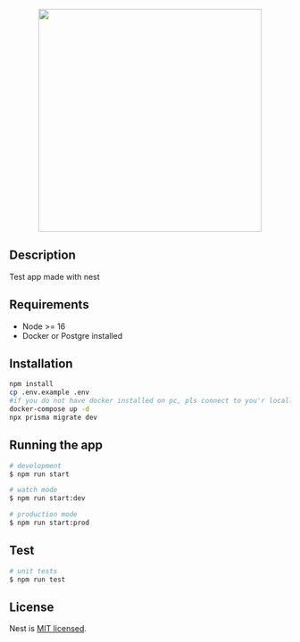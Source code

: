<p align="center"><img src="https://stickeryouwant.com.ua/src/apps/admin/files/product-photo-1616949258925.png" width="400"></p>


## Description

Test app made with nest

## Requirements
<ul>
  <li>Node >= 16</li>
  <li>Docker or Postgre installed</li>
</ul>

## Installation

```bash
npm install
cp .env.example .env
#if you do not have docker installed on pc, pls connect to you'r locally installed postgres
docker-compose up -d
npx prisma migrate dev
```


## Running the app

```bash
# development
$ npm run start

# watch mode
$ npm run start:dev

# production mode
$ npm run start:prod
```

## Test

```bash
# unit tests
$ npm run test
```


## License

Nest is [MIT licensed](LICENSE).

